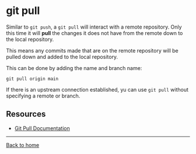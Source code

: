 # git pull

Similar to `git push`, a `git pull` will interact with a remote repository. Only this time it will **pull** the changes it does not have from the remote down to the local repository.

This means any commits made that are on the remote repository will be pulled down and added to the local repository.

This can be done by adding the name and branch name:
```
git pull origin main
```

If there is an upstream connection established, yu can use `git pull` without specifying a remote or branch.

## Resources

- [Git Pull Documentation](https://git-scm.com/docs/git-pull)

---
[Back to home](../README.MD)